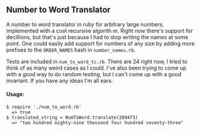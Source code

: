 ## Number to Word Translator

A number to word translator in ruby for arbitrary large numbers, implemented with a cool recursive algorith m. Right now there's support for decillions, but that's just because I had to stop writing the names at some point.  One could easily add support for numbers of any size by adding more prefixes to the `ORDER_NAMES` hash in `number_names.rb`. 

Tests are included in `num_to_word_tc.rb`. There are 24 right now, I tried to think of as many weird cases as I could. I've also been trying to come up with a good way to do random testing, but I can't come up with a good invariant. If you have any ideas I'm all ears.

#### Usage:
``` 
$ require './num_to_word.rb'
  => true
$ translated_string = NumToWord.translate(289473)
  => "two hundred eighty-nine thousand four hundred seventy-three"
```
